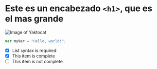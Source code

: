 # Este es un encabezado `<h1>`, que es el mas grande

![Image of Yaktocat](https://octodex.github.com/images/yaktocat.png)

``` javascript
var myVar = "Hello, world!";
```

- [x] List syntax is required
- [x] This item is complete
- [ ] This item is not complete
